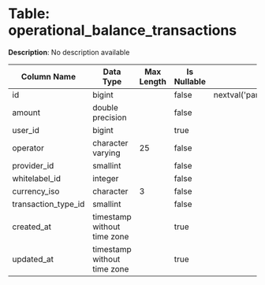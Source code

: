 # Table: operational_balance_transactions

**Description**: No description available

| Column Name | Data Type | Max Length | Is Nullable | Default | Primary Key | Foreign Key |
|-------------|-----------|------------|-------------|---------|-------------|-------------|
| id | bigint |  | false | nextval('pam.operational_balance_transactions_id_seq'::regclass) | operational_balance_transactions | operational_balance_transactions |
| amount | double precision |  | false |  |  |  |
| user_id | bigint |  | true |  | operational_balance_transactions | users |
| operator | character varying | 25 | false |  |  |  |
| provider_id | smallint |  | false |  | operational_balance_transactions | providers |
| whitelabel_id | integer |  | false |  | operational_balance_transactions | whitelabels |
| currency_iso | character | 3 | false |  | operational_balance_transactions | currencies |
| transaction_type_id | smallint |  | false |  | operational_balance_transactions | transaction_types |
| created_at | timestamp without time zone |  | true |  |  |  |
| updated_at | timestamp without time zone |  | true |  |  |  |
